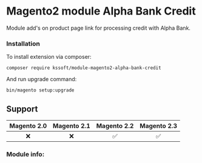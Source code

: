 # Magento2 module Alpha Bank Credit

Module add's on product page link for processing credit with Alpha Bank.

### Installation

To install extension via composer:

```
composer require kssoft/module-magento2-alpha-bank-credit
```

And run upgrade command:

```
bin/magento setup:upgrade
```

## Support

Magento 2.0 | Magento 2.1 | Magento 2.2 | Magento 2.3
:---: | :---: | :---: | :---:
:x: | :x: | :white_check_mark: | :white_check_mark:

### Module info:
